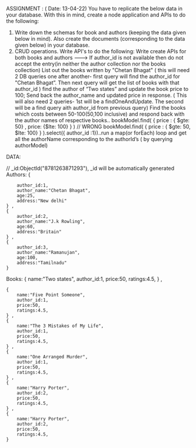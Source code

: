 ASSIGNMENT  : ( Date: 13-04-22) 
You have to replicate the below data in your database. With this in mind, create a node application and APIs to do the following:

1. Write down the schemas for book and authors (keeping the data given below in mind). Also create the documents (corresponding to the data given below) in your database.
2. CRUD operations. Write API's to do the following:
Write create APIs for both books and authors ---> If author_id is not available then do not accept the entry(in neither the author collection nor the books collection)
List out the books written by "Chetan Bhagat" ( this will need 2 DB queries one after another- first query will find the author_id for "Chetan Bhagat”. Then next query will get the list of books with that author_id )
find the author of “Two states” and update the book price to 100;  Send back the author_name and updated price in response.  ( This will also need 2  queries- 1st will be a findOneAndUpdate. The second will be a find query aith author_id from previous query)
Find the books which costs between 50-100(50,100 inclusive) and respond back with the author names of respective books.. 
bookModel.find( { price : { $gte: 50}  ,  price: {$lte: 100} } ) // WRONG
bookModel.find( { price : { $gte: 50, $lte: 100} } ).select({ author_id :1})..run a map(or forEach) loop and get all the authorName corresponding to the authorId’s ( by querying authorModel)

DATA:

// _id:ObjectId("8781263871293"), _id will be automatically generated
Authors:
    {    

        author_id:1,
        author_name:"Chetan Bhagat",
        age:25,
        address:"New delhi"
    } ,
    { 
        author_id:2,
        author_name:"J.k Rowling",
        age:60,
        address:"Britain"
    } ,
    {    
        author_id:3,
        author_name:"Ramanujan",
        age:100,
        address:"Tamilnadu"
    }



Books:
    { 
        name:"Two states",
        author_id:1,
        price:50,
        ratings:4.5,
    } ,


    { 
        name:"Five Point Someone",
        author_id:1,
        price:50,
        ratings:4.5,
    } ,
    { 
        name:"The 3 Mistakes of My Life",
        author_id:1,
        price:50,
        ratings:4.5,
    } ,
    { 
        name:"One Arranged Murder",
        author_id:1,
        price:50,
        ratings:4.5,
    } ,
    { 
        name:"Harry Porter",
        author_id:2,
        price:50,
        ratings:4.5,
    } ,
    { 
        name:"Harry Porter",
        author_id:2,
        price:50,
        ratings:4.5,
    } 


